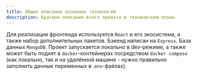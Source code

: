 ```yaml
---
title: Общее описание основных технологий
description: Краткое описание всего проекта в техническом плане.
---
```


Для реализации фронтенда используется `React` и его экосистема, а также набор дополнительных пакетов. Бэкенд написан на `Express`. База данных `MongoDB`. Проект запускается локально в dev-режиме, а также может быть поднят в `docker`-контейнерах посредством `docker compose` (как локально, так и на удалённой машине - нужно правильно заполнить данные переменных в .`env`-файлах).